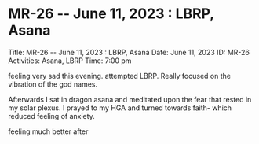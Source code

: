 # MR-26 -- June 11, 2023 : LBRP, Asana

Title: MR-26 -- June 11, 2023 : LBRP, Asana
Date: June 11, 2023
ID: MR-26
Activities: Asana, LBRP
Time: 7:00 pm

feeling very sad this evening. attempted LBRP. Really focused on the vibration of the god names.

Afterwards I sat in dragon asana and meditated upon the fear that rested in my solar plexus. I prayed to my HGA and turned towards faith- which reduced feeling of anxiety. 

feeling much better after